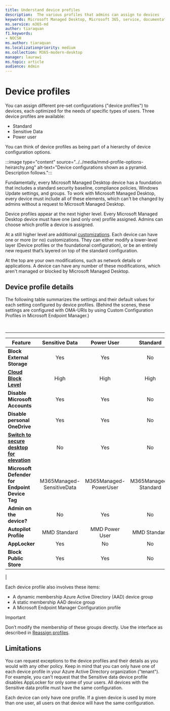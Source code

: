 ```yaml
---
title: Understand device profiles
description:  The various profiles that admins can assign to devices
keywords: Microsoft Managed Desktop, Microsoft 365, service, documentation
ms.service: m365-md
author: tiaraquan
f1.keywords:
- NOCSH
ms.author: tiaraquan
ms.localizationpriority: medium
ms.collection: M365-modern-desktop
manager: laurawi
ms.topic: article
audience: Admin
---
```


# Device profiles

You can assign different pre-set configurations ("device profiles") to devices, each optimized for the needs of specific types of users. Three device profiles are available:

- Standard
- Sensitive Data
- Power user

You can think of device profiles as being part of a hierarchy of device configuration options.

:::image type="content" source="../../media/mmd-profile-options-heirarchy.png" alt-text="Device configurations shown as a pyramid. Description follows.":::

Fundamentally, every Microsoft Managed Desktop device has a foundation that includes a standard security baseline, compliance policies, Windows Update settings, and groups. To work with Microsoft Managed Desktop, every device must include all of these elements, which can't be changed by admins without a request to Microsoft Managed Desktop.

Device profiles appear at the next higher level. Every Microsoft Managed Desktop device must have one (and only one) profile assigned. Admins can choose which profile a device is assigned.

At a still higher level are additional [customizations](customizing.md). Each device can have one or more (or no) customizations. They can either modify a lower-level layer (Device profiles or the foundational configuration),  or be an entirely new request that’s layered on top of the standard configuration.

At the top are your own modifications, such as network details or applications. A device can have any number of these modifications, which aren't managed or blocked by Microsoft Managed Desktop.


## Device profile details

The following table summarizes the settings and their default values for each setting configured by device profiles. (Behind the scenes, these settings are configured with OMA-URIs by using Custom Configuration Profiles in Microsoft Endpoint Manager.)

<br>

****

|Feature|Sensitive Data|Power User|Standard|
|---|:---:|:---:|:---:|
|**Block External Storage**|Yes|Yes|No|
|**[Cloud Block Level](/windows/client-management/mdm/policy-csp-defender#defender-cloudblocklevel)**|High|High|High|
|**Disable Microsoft Accounts**|Yes|Yes|No|
|**Disable personal OneDrive**|Yes|Yes|No|
|**[Switch to secure desktop for elevation](/windows/client-management/mdm/policy-csp-localpoliciessecurityoptions#localpoliciessecurityoptions-useraccountcontrol-switchtothesecuredesktopwhenpromptingforelevation)**|No|Yes|No|
|**Microsoft Defender for Endpoint Device Tag**|M365Managed-SensitiveData|M365Managed-PowerUser|M365Managed-Standard|
|**Admin on the device?**|No|Yes|No|
|**Autopilot Profile**|MMD Standard|MMD Power User|MMD Standard|
|**AppLocker**|Yes|No|No|
|**Block Public Store**|Yes|Yes|No|
|

Each device profile also involves these items:

- A dynamic membership Azure Active Directory (AAD) device group
- A static membership AAD device group
- A Microsoft Endpoint Manager Configuration profile

> [!IMPORTANT]
> Don’t modify the membership of these groups directly. Use the interface as described in [Reassign profiles](../working-with-managed-desktop/change-device-profile.md).

## Limitations

You can request exceptions to the device profiles and their details as you would with any other policy. Keep in mind that you can only have one of each device profile in your Azure Active Directory organization ("tenant"). For example, you can't request that the Sensitive data device profile disables AppLocker for only some of your users. All devices with the Sensitive data profile must have the same configuration.

Each device can only have one profile. If a given device is used by more than one user, all users on that device will have the same configuration.
